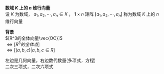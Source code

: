 **数域 $K$ 上的 $n$ 维行向量**  
设 $K$ 为数域， $a_1,a_2,\cdots,a_n\in K$ ， $1\times n$ 矩阵 $[a_1,a_2,\cdots,a_n]$ 称为数域 $K$ 上的 $n$ 维行向量  
  
**背景**  
$[R^3的全体向量\vec{OC}]$  
$\Leftrightarrow[R^3的全体点]$  
$\Leftrightarrow[(a,b,c)|a,b,c\in R]$  
  
左边是几何向量，右边数代数量(多项式，方程)  
二次三项式，二次六项式  
